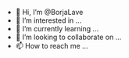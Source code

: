- 👋 Hi, I’m @BorjaLave
- 👀 I’m interested in ...
- 🌱 I’m currently learning ...
- 💞️ I’m looking to collaborate on ...
- 📫 How to reach me ...

<!---
BorjaLave/BorjaLave is a ✨ special ✨ repository because its `README.md` (this file) appears on your GitHub profile.
You can click the Preview link to take a look at your changes.
--->
